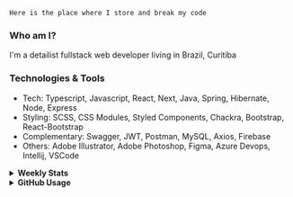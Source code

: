 ```
Here is the place where I store and break my code
```
### Who am I?
I'm a detailist fullstack web developer living in Brazil, Curitiba

### Technologies & Tools
- Tech: Typescript, Javascript, React, Next, Java, Spring, Hibernate, Node, Express
- Styling: SCSS, CSS Modules, Styled Components, Chackra, Bootstrap, React-Bootstrap
- Complementary: Swagger, JWT, Postman, MySQL, Axios, Firebase
- Others: Adobe Illustrator, Adobe Photoshop, Figma, Azure Devops, Intellij, VSCode

<details>
  <summary><b> Weekly Stats</b></summary>
<!--START_SECTION:waka-->

```text
JavaScript   12 hrs 16 mins  █████████▒░░░░░░░░░░░░░░░   37.70 %
TypeScript   11 hrs 46 mins  █████████░░░░░░░░░░░░░░░░   36.17 %
CSS          7 hrs 6 mins    █████▒░░░░░░░░░░░░░░░░░░░   21.83 %
JSON         1 hr 2 mins     ▓░░░░░░░░░░░░░░░░░░░░░░░░   03.18 %
HTML         13 mins         ▒░░░░░░░░░░░░░░░░░░░░░░░░   00.67 %
Other        3 mins          ░░░░░░░░░░░░░░░░░░░░░░░░░   00.17 %
```

<!--END_SECTION:waka-->
</details>

<details>
  <summary><b> GitHub Usage</b></summary>
  
[![Top Langs](https://github-readme-stats.vercel.app/api/top-langs/?username=gxlpes&&langs_count=9&layout=compact)](https://github.com/anuraghazra/github-readme-stats)

</details>
